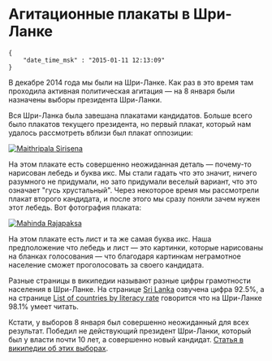# Агитационные плакаты в Шри-Ланке

```
{
    "date_time_msk" : "2015-01-11 12:13:09"
}
```

В декабре 2014 года мы были на Шри-Ланке. Как раз в это время там проходила
активная политическая агитация — на 8 января были назначены выборы президента
Шри-Ланки.

Вся Шри-Ланка была завешана плакатами кандидатов. Больше всего было плакатов
текущего президента, но первый плакат, который нам удалось рассмотреть вблизи
был плакат оппозиции:

[![Maithripala Sirisena][1_small]][1_big]

На этом плакате есть совершенно неожиданная деталь — почему-то нарисован
лебедь и буква икс. Мы стали гадать что это значит, ничего разумного не
придумали, но зато придумали веселый вариант, что это означает "гусь
хрустальный". Через некоторое время мы рассмотрели плакат второго кандидата,
и после этого мы сразу поняли зачем нужен этот лебедь. Вот фотография
плаката:

[![Mahinda Rajapaksa][2_small]][2_big]

На этом плакате есть лист и та же самая буква икс. Наша предположение что
лебедь и лист — это картинки, которые нарисованы на бланках голосования —
что благодаря картинкам неграмотное население сможет проголосовать за своего
кандидата.

Разные страницы в википедии называют разные цифры грамотности населения в
Шри-Ланке. На странице [Sri Lanka](http://en.wikipedia.org/wiki/Sri_Lanka#Education)
озвучена цифра 92.5%, а на странице [List of countries by literacy rate](http://en.wikipedia.org/wiki/List_of_countries_by_literacy_rate)
говорится что на Шри-Ланке 98.1% умеет читать.

Кстати, у выборов 8 января был совершенно неожиданный для всех результат.
Победил не действующий президент Шри-Ланки, который был у власти почти 10
лет, а совершенно новый кандидат. [Статья в википедии об этих выборах](http://en.wikipedia.org/wiki/Sri_Lankan_presidential_election,_2015).

 [1_big]: https://upload.bessarabov.ru/bessarabov/J65Q0z-jTmx-UYLRn9g2RJuA9eQ.jpg
 [1_small]: https://upload.bessarabov.ru/bessarabov/N57c4C8RGBYl0MyuKvIfM1UOVTM.jpg
 [2_big]: https://upload.bessarabov.ru/bessarabov/Ke0frSWwoSziBGlAzi-PlmOvA3g.jpg
 [2_small]: https://upload.bessarabov.ru/bessarabov/KBKTUfa9yjHiaA4ICAYL4NOdtqU.jpg
